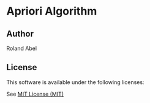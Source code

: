 # Apriori Algorithm


## Author

Roland Abel

## License

This software is available under the following licenses:

See [MIT License (MIT)](LICENSE)